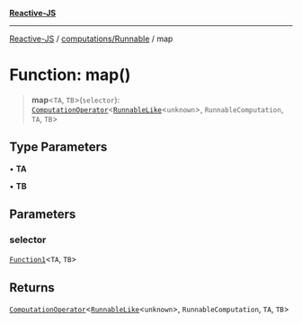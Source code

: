 [**Reactive-JS**](../../../README.md)

***

[Reactive-JS](../../../README.md) / [computations/Runnable](../README.md) / map

# Function: map()

> **map**\<`TA`, `TB`\>(`selector`): [`ComputationOperator`](../../type-aliases/ComputationOperator.md)\<[`RunnableLike`](../../interfaces/RunnableLike.md)\<`unknown`\>, `RunnableComputation`, `TA`, `TB`\>

## Type Parameters

• **TA**

• **TB**

## Parameters

### selector

[`Function1`](../../../functions/type-aliases/Function1.md)\<`TA`, `TB`\>

## Returns

[`ComputationOperator`](../../type-aliases/ComputationOperator.md)\<[`RunnableLike`](../../interfaces/RunnableLike.md)\<`unknown`\>, `RunnableComputation`, `TA`, `TB`\>
